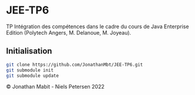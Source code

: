 # JEE-TP6

TP Intégration des compétences dans le cadre du cours de Java Enterprise Edition (Polytech Angers, M. Delanoue, M. Joyeau).

## Initialisation
```bash
git clone https://github.com/JonathanMbt/JEE-TP6.git
git submodule init
git submodule update
```


© Jonathan Mabit - Niels Petersen 2022
